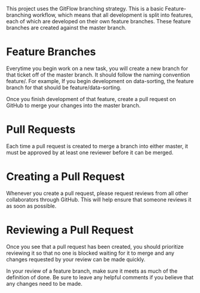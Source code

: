 This project uses the GitFlow branching strategy. This is a basic Feature-branching workflow, which means that all development is split into features, each of which are developed on their own feature branches. These feature branches are created against the master branch.

# Feature Branches
Everytime you begin work on a new task, you will create a new branch for that ticket off of the master branch. It should follow the naming convention feature/<name>. For example, If you begin development on data-sorting, the feature branch for that should be feature/data-sorting.

Once you finish development of that feature, create a pull request on GitHub to merge your changes into the master branch.

# Pull Requests
Each time a pull request is created to merge a branch into either master, it must be approved by at least one reviewer before it can be merged.

# Creating a Pull Request
Whenever you create a pull request, please request reviews from all other collaborators through GitHub. This will help ensure that someone reviews it as soon as possible.

# Reviewing a Pull Request
Once you see that a pull request has been created, you should prioritize reviewing it so that no one is blocked waiting for it to merge and any changes requested by your review can be made quickly.

In your review of a feature branch, make sure it meets as much of the definition of done. Be sure to leave any helpful comments if you believe that any changes need to be made.
